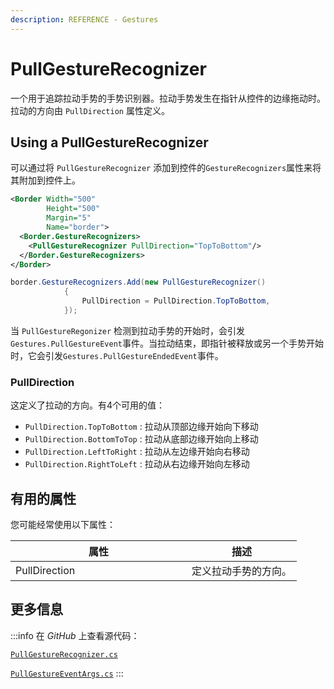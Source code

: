```yaml
---
description: REFERENCE - Gestures
---
```


# PullGestureRecognizer

一个用于追踪拉动手势的手势识别器。拉动手势发生在指针从控件的边缘拖动时。拉动的方向由 `PullDirection` 属性定义。

## Using a PullGestureRecognizer
可以通过将 `PullGestureRecognizer` 添加到控件的`GestureRecognizers`属性来将其附加到控件上。
```xml
<Border Width="500"
        Height="500"
        Margin="5"
        Name="border">
  <Border.GestureRecognizers>
    <PullGestureRecognizer PullDirection="TopToBottom"/>
  </Border.GestureRecognizers>
</Border>
```

```csharp title='C#'
border.GestureRecognizers.Add(new PullGestureRecognizer()
            {
                PullDirection = PullDirection.TopToBottom,
            });
```

当 `PullGestureRegonizer` 检测到拉动手势的开始时，会引发`Gestures.PullGestureEvent`事件。当拉动结束，即指针被释放或另一个手势开始时，它会引发`Gestures.PullGestureEndedEvent`事件。

### PullDirection
这定义了拉动的方向。有4个可用的值：
* `PullDirection.TopToBottom` : 拉动从顶部边缘开始向下移动
* `PullDirection.BottomToTop` : 拉动从底部边缘开始向上移动
* `PullDirection.LeftToRight` : 拉动从左边缘开始向右移动
* `PullDirection.RightToLeft` : 拉动从右边缘开始向左移动

## 有用的属性

您可能经常使用以下属性：

<table>
    <thead>
      <tr>
        <th width="266">属性</th>
        <th>描述</th>
      </tr>
    </thead>
    <tbody>
      <tr>
        <td>PullDirection</td>
        <td>定义拉动手势的方向。</td>
      </tr>
    </tbody>
  </table>


## 更多信息

:::info
在 _GitHub_ 上查看源代码：

[`PullGestureRecognizer.cs`](https://github.com/AvaloniaUI/Avalonia/blob/master/src/Avalonia.Base/Input/GestureRecognizers/PullGestureRecognizer.cs)

[`PullGestureEventArgs.cs`](https://github.com/AvaloniaUI/Avalonia/blob/master/src/Avalonia.Base/Input/PullGestureEventArgs.cs)
:::
